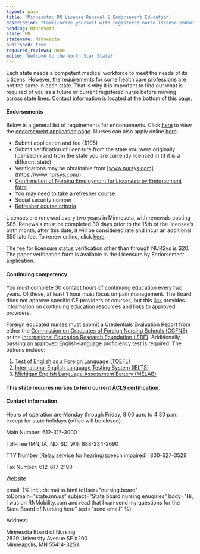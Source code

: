 ```yaml
---
layout: page
title: 'Minnesota: RN License Renewal & Endorsement Education'
description: "Familiarize yourself with registered nurse license endorsement, renewal, and continuing education in Minnesota. Stay compliant with your nursing license."
heading: Minnesota
state: MN
statename: Minnesota
published: true
required_reviews: none
motto: 'Welcome to the North Star State!'
---
```


Each state needs a competent medical workforce to meet the needs of its citizens. However, the requirements for some health care professions are not the same in each state. That is why it is important to find out what is required of you as a future or current registered nurse before moving across state lines. Contact information is located at the bottom of this page.

#### Endorsements

Below is a general list of requirements for endorsements. Click [here](https://mn.gov/boards/nursing/licensure/apply-for-a-license/apply-by-endorsement.jsp) to view the [endorsement application page](https://mn.gov/boards/nursing/licensure/apply-for-a-license/apply-by-endorsement.jsp). Nurses can also apply online [here](https://mbn.hlb.state.mn.us/).

-   Submit application and fee (\$105)
-   Submit verification of licensure from the state you were originally licensed in and from the state you are currently licensed in (if it is a different state)
-   Verifications may be obtainable from [www.nursys.com](https://www.nursys.com/)
-   [Confirmation of Nursing Employment for Licensure by Endorsement form](https://mn.gov/boards/assets/Conf_Nursing_Employment_tcm21-586960.pdf)
-   You may need to take a refresher course
-   Social security number
-   [Refresher course criteria](https://mn.gov/boards/nursing/education/education-refresher-course-criteria/)

Licenses are renewed every two years in Minnesota, with renewals costing \$85. Renewals must be completed 30 days prior to the 15th of the licensee’s birth month; after this date, it will be considered late and incur an additional \$50 late fee. To renew online, click [here](https://mn.gov/boards/nursing/licensure/license-renewal/renew-license.jsp).

The fee for licensure status verification other than through NURSys is \$20. The paper verification form is available in the Licensure by Endorsement application.

#### Continuing competency

You must complete 30 contact hours of continuing education every two years. Of these, at least 1 hour must focus on pain management. The Board does not approve specific CE providers or courses, but this [link](https://mn.gov/boards/nursing/licensure/continuing-ed/) provides information on continuing education resources and links to approved providers.

Foreign educated nurses must submit a Credentials Evaluation Report from either the [Commission on Graduates of Foreign Nursing Schools (CGFNS)](https://www.cgfns.org/) or the [International Education Research Foundation (IERF)](https://ierf.org/). Additionally, passing an approved English-language proficiency test is required. The options include:
1.  [Test of English as a Foreign Language (TOEFL)](https://www.ets.org/)
2.  [International English Language Testing System (IELTS)](https://ielts.org/)
3.  [Michigan English Language Assessment Battery (MELAB)](https://michiganassessment.org/)

#### This state requires nurses to hold current [ACLS certification.](https://www.acls.net/minnesota-acls-pals-bls)

#### Contact information

Hours of operation are Monday through Friday, 8:00 a.m. to 4:30 p.m. except for state holidays (office will be closed).

Main Number: 612-317-3000

Toll-free (MN, IA, ND, SD, WI): 888-234-2690

TTY Number (Relay service for hearing/speech impaired): 800-627-3529

Fax Number: 612-617-2190

[Website](https://mn.gov/boards/nursing/)

email: {% include mailto.html
      toUser="nursing.board"
      toDomain="state.mn.us"
      subject="State board nursing enuqiries"
      body="Hi, I was on RNMobility.com and read that I can send my questions for the State Board of Nursing here"
      text="send email"
    %}

Address:

Minnesota Board of Nursing  
2829 University Avenue SE #200  
Minneapolis, MN 55414-3253
